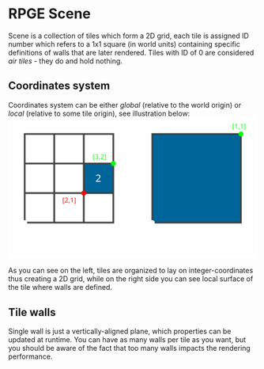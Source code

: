 
# RPGE Scene

Scene is a collection of tiles which form a 2D grid, each tile is assigned ID number which refers to a 1x1 square (in world units) containing specific definitions of walls that are later rendered. Tiles with ID of 0 are considered *air tiles* - they do and hold nothing.

## Coordinates system

Coordinates system can be either *global* (relative to the world origin) or *local* (relative to some tile origin), see illustration below:\
![coordinates system illustration](./images/coords.svg)

As you can see on the left, tiles are organized to lay on integer-coordinates thus creating a 2D grid, while on the right side you can see local surface of the tile where walls are defined.

## Tile walls
Single wall is just a vertically-aligned plane, which properties can be updated at runtime. You can have as many walls per tile as you want, but you should be aware of the fact that too many walls impacts the rendering performance.
